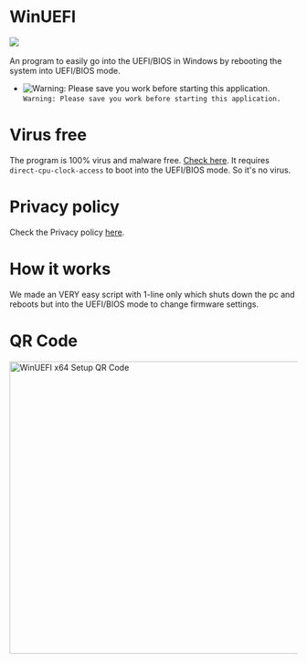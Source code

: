 # WinUEFI
[![](https://img.shields.io/github/issues/Minionguyjpro/Easy-UEFI)](https://github.com/Minionguyjpro/Easy-UEFI/issues)
<img title="" alt="" src="https://lh3.googleusercontent.com/fife/AAWUweUUTq8PEEpUErc2yGSsU5ITlUTg6preX9kz92hXuARfg_CZOM1G_PMqczCSoF1-81dO9HOg_WDc9BzMhsBbSutVlPa4CrK6KkcUdNQjqbzKqqozQV48Jr_7Wspsn5ofUudCgvspiOgyDJfs9bxRxVEcEPgVVcjDURBiPtpK0K2Dg3anzqBDsi6ghcmtKpcAojS12gvtUIXIjJ6wf_3thkiTan12fHjXXuTP-srajPIF6EL8_rDMGfKwB9Oqw5zE9z9DgV2WhbtXhfH0PnQOMpoTDRA5YlL7fNtwR_669w83mx2N2ccNpxNPqagKV_ygw_HXUm--JWH32ISUw-1yL0THzGd923_HjdH-b66dZw_tVHJQccrQWubaIKIRoPanRXhe9t40FahAsVUjPdUBPb4OkIuL65ZdT8DlggFjUQ87uIkq847JvGJNf3Dg6ewRQOPfqzqQbEAkjLdZkS2XQbniIqchMwSkV5eBmEjBWkFnC0DkEAXgmW4kU04OtrzfApNBWeMiZE1JGxhYBeLKhV2ndkBUrvenwarOo6VltYY9dpZcthHdyKfBXCH8cw6RlRb3mvBZFodU-YPjRjwtpQCKT_FRnfY9lR1Rz0p2nFTf32v3K_logHe7yT1Nl9ZJXEFchqjC0qX4vKibYVEC2MSxqiC7o1aRfCZubVh_Erze8HO-tcMu15osILRMnJIwM0sYf5biDNlcVdauaF_NMmwDI_8BjdZ0nXsGOA">


An program to easily go into the UEFI/BIOS in Windows by rebooting the system into UEFI/BIOS mode.

- ![Warning: Please save you work before starting this application.](https://via.placeholder.com/15/f03c15/000000?text=+) `Warning: Please save you work before starting this application.`
# Virus free
The program is 100% virus and malware free. [Check here](https://www.virustotal.com/gui/file/4bea3e2d445c06e996f73801097318cbe6c26edb0887c64e9d27902fc2132eef/detection).
It requires ```direct-cpu-clock-access``` to boot into the UEFI/BIOS mode. So it's no virus.
# Privacy policy
Check the Privacy policy [here](https://github.com/Minionguyjpro/Easy-UEFI/wiki/Privacy-policy).
# How it works
We made an VERY easy script with 1-line only which shuts down the pc and reboots but into the UEFI/BIOS mode to change firmware settings.
# QR Code
<img src="https://user-images.githubusercontent.com/66115754/159110544-ff708ef0-f34a-4c58-a80e-84e92e027860.png" alt="WinUEFI x64 Setup QR Code" height="512" width="512" ></img>
